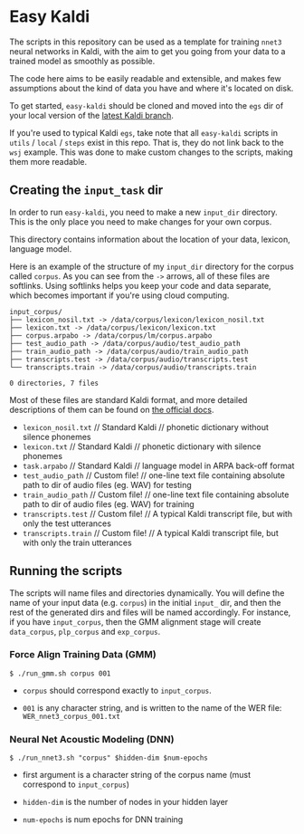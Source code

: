 Easy Kaldi
================

The scripts in this repository can be used as a template for training `nnet3` neural networks in Kaldi, with the aim to get you going from your data to a trained model as smoothly as possible.

The code here aims to be easily readable and extensible, and makes few assumptions about the kind of data you have and where it's located on disk.

To get started, `easy-kaldi` should be cloned and moved into the `egs` dir of your local version of the [latest Kaldi branch](https://github.com/kaldi-asr/kaldi).

If you're used to typical Kaldi `egs`, take note that all `easy-kaldi` scripts in `utils` / `local` / `steps` exist in this repo. That is, they do not link back to the `wsj` example. This was done to make custom changes to the scripts, making them more readable.



Creating the `input_task` dir
------------------------------------

In order to run `easy-kaldi`, you need to make a new `input_dir` directory. This is the only place you need to make changes for your own corpus.

This directory contains information about the location of your data, lexicon, language model.

Here is an example of the structure of my `input_dir` directory for the corpus called `corpus`. As you can see from the `->` arrows, all of these files are softlinks. Using softlinks helps you keep your code and data separate, which becomes important if you're using cloud computing.

```
input_corpus/
├── lexicon_nosil.txt -> /data/corpus/lexicon/lexicon_nosil.txt
├── lexicon.txt -> /data/corpus/lexicon/lexicon.txt
├── corpus.arpabo -> /data/corpus/lm/corpus.arpabo
├── test_audio_path -> /data/corpus/audio/test_audio_path
├── train_audio_path -> /data/corpus/audio/train_audio_path
├── transcripts.test -> /data/corpus/audio/transcripts.test
└── transcripts.train -> /data/corpus/audio/transcripts.train

0 directories, 7 files
```

Most of these files are standard Kaldi format, and more detailed descriptions of them can be found on [the official docs](http://kaldi-asr.org/doc/data_prep.html).


- `lexicon_nosil.txt` // Standard Kaldi // phonetic dictionary without silence phonemes
- `lexicon.txt` // Standard Kaldi // phonetic dictionary with silence phonemes
- `task.arpabo` // Standard Kaldi // language model in ARPA back-off format
- `test_audio_path` // Custom file! // one-line text file containing absolute path to dir of audio files (eg. WAV) for testing
- `train_audio_path` // Custom file! // one-line text file containing absolute path to dir of audio files (eg. WAV) for training
- `transcripts.test` // Custom file! // A typical Kaldi transcript file, but with only the test utterances
- `transcripts.train` // Custom file! // A typical Kaldi transcript file, but with only the train utterances




Running the scripts
------------------------------------



The scripts will name files and directories dynamically. You will define the name of your input data (e.g. `corpus`) in the initial `input_` dir, and then the rest of the generated dirs and files will be named accordingly. For instance, if you have `input_corpus`, then the GMM alignment stage will create `data_corpus`, `plp_corpus` and `exp_corpus`.




### Force Align Training Data (GMM)

`$ ./run_gmm.sh corpus 001`

- `corpus` should correspond exactly to `input_corpus`.

- `001` is any character string, and is written to the name of the WER file: `WER_nnet3_corpus_001.txt`




### Neural Net Acoustic Modeling (DNN)

`$ ./run_nnet3.sh "corpus" $hidden-dim $num-epochs`


- first argument is a character string of the corpus name (must correspond to `input_corpus`)

- `hidden-dim` is the number of nodes in your hidden layer

- `num-epochs` is num epochs for DNN training